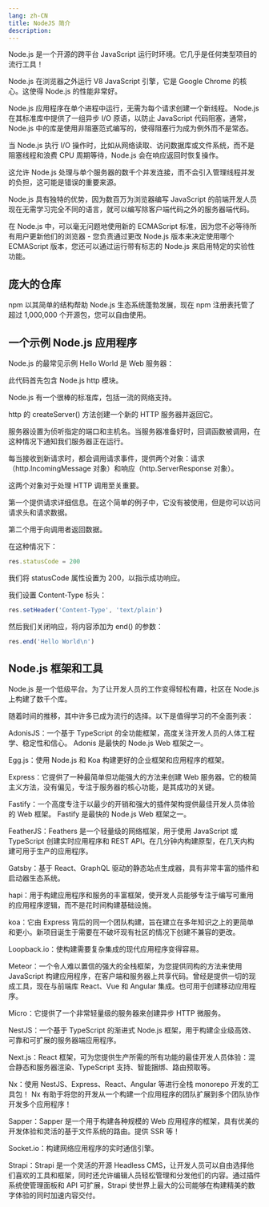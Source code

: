 ```yaml
---
lang: zh-CN
title: NodeJS 简介
description:
---
```


Node.js 是一个开源的跨平台 JavaScript 运行时环境。它几乎是任何类型项目的流行工具！

Node.js 在浏览器之外运行 V8 JavaScript 引擎，它是 Google Chrome 的核心。这使得 Node.js 的性能非常好。

Node.js 应用程序在单个进程中运行，无需为每个请求创建一个新线程。 Node.js 在其标准库中提供了一组异步 I/O 原语，以防止 JavaScript 代码阻塞，通常，Node.js 中的库是使用非阻塞范式编写的，使得阻塞行为成为例外而不是常态。

当 Node.js 执行 I/O 操作时，比如从网络读取、访问数据库或文件系统，而不是阻塞线程和浪费 CPU 周期等待，Node.js 会在响应返回时恢复操作。

这允许 Node.js 处理与单个服务器的数千个并发连接，而​​不会引入管理线程并发的负担，这可能是错误的重要来源。

Node.js 具有独特的优势，因为数百万为浏览器编写 JavaScript 的前端开发人员现在无需学习完全不同的语言，就可以编写除客户端代码之外的服务器端代码。

在 Node.js 中，可以毫无问题地使用新的 ECMAScript 标准，因为您不必等待所有用户更新他们的浏览器 - 您负责通过更改 Node.js 版本来决定使用哪个 ECMAScript 版本，您还可以通过运行带有标志的 Node.js 来启用特定的实验性功能。

## 庞大的仓库

npm 以其简单的结构帮助 Node.js 生态系统蓬勃发展，现在 npm 注册表托管了超过 1,000,000 个开源包，您可以自由使用。

## 一个示例 Node.js 应用程序

Node.js 的最常见示例 Hello World 是 Web 服务器：

此代码首先包含 Node.js http 模块。

Node.js 有一个很棒的标准库，包括一流的网络支持。

http 的 createServer() 方法创建一个新的 HTTP 服务器并返回它。

服务器设置为侦听指定的端口和主机名。当服务器准备好时，回调函数被调用，在这种情况下通知我们服务器正在运行。

每当接收到新请求时，都会调用请求事件，提供两个对象：请求（http.IncomingMessage 对象）和响应（http.ServerResponse 对象）。

这两个对象对于处理 HTTP 调用至关重要。

第一个提供请求详细信息。在这个简单的例子中，它没有被使用，但是你可以访问请求头和请求数据。

第二个用于向调用者返回数据。

在这种情况下：

```js
res.statusCode = 200
```
我们将 statusCode 属性设置为 200，以指示成功响应。

我们设置 Content-Type 标头：

```js
res.setHeader('Content-Type', 'text/plain')
```

然后我们关闭响应，将内容添加为 end() 的参数：

```js
res.end('Hello World\n')
```

## Node.js 框架和工具

Node.js 是一个低级平台。为了让开发人员的工作变得轻松有趣，社区在 Node.js 上构建了数千个库。

随着时间的推移，其中许多已成为流行的选择。以下是值得学习的不全面列表：

AdonisJS：一个基于 TypeScript 的全功能框架，高度关注开发人员的人体工程学、稳定性和信心。 Adonis 是最快的 Node.js Web 框架之一。

Egg.js：使用 Node.js 和 Koa 构建更好的企业框架和应用程序的框架。

Express：它提供了一种最简单但功能强大的方法来创建 Web 服务器。它的极简主义方法，没有偏见，专注于服务器的核心功能，是其成功的关键。

Fastify：一个高度专注于以最少的开销和强大的插件架构提供最佳开发人员体验的 Web 框架。 Fastify 是最快的 Node.js Web 框架之一。

FeatherJS：Feathers 是一个轻量级的网络框架，用于使用 JavaScript 或 TypeScript 创建实时应用程序和 REST API。在几分钟内构建原型，在几天内构建可用于生产的应用程序。

Gatsby：基于 React、GraphQL 驱动的静态站点生成器，具有非常丰富的插件和启动器生态系统。

hapi：用于构建应用程序和服务的丰富框架，使开发人员能够专注于编写可重用的应用程序逻辑，而不是花时间构建基础设施。

koa：它由 Express 背后的同一个团队构建，旨在建立在多年知识之上的更简单和更小。新项目诞生于需要在不破坏现有社区的情况下创建不兼容的更改。

Loopback.io：使构建需要复杂集成的现代应用程序变得容易。

Meteor：一个令人难以置信的强大的全栈框架，为您提供同构的方法来使用 JavaScript 构建应用程序，在客户端和服务器上共享代码。曾经是提供一切的现成工具，现在与前端库 React、Vue 和 Angular 集成。也可用于创建移动应用程序。

Micro：它提供了一个非常轻量级的服务器来创建异步 HTTP 微服务。

NestJS：一个基于 TypeScript 的渐进式 Node.js 框架，用于构建企业级高效、可靠和可扩展的服务器端应用程序。

Next.js：React 框架，可为您提供生产所需的所有功能的最佳开发人员体验：混合静态和服务器渲染、TypeScript 支持、智能捆绑、路由预取等。

Nx：使用 NestJS、Express、React、Angular 等进行全栈 monorepo 开发的工具包！ Nx 有助于将您的开发从一个构建一个应用程序的团队扩展到多个团队协作开发多个应用程序！

Sapper：Sapper 是一个用于构建各种规模的 Web 应用程序的框架，具有优美的开发体验和灵活的基于文件系统的路由。提供 SSR 等！

Socket.io：构建网络应用程序的实时通信引擎。

Strapi：Strapi 是一个灵活的开源 Headless CMS，让开发人员可以自由选择他们喜欢的工具和框架，同时还允许编辑人员轻松管理和分发他们的内容。通过插件系统使管理面板和 API 可扩展，Strapi 使世界上最大的公司能够在构建精美的数字体验的同时加速内容交付。